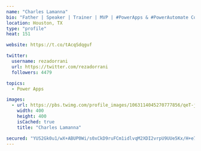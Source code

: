 ```yaml
---
name: "Charles Lamanna"
bio: "Father | Speaker | Trainer | MVP | #PowerApps & #PowerAutomate Community Super User | YouTuber Right-pointing triangle http://youtube.com/c/rezadorrani | Learn - Share - Clockwise rightwards and leftwards open circle arrows"
location: Houston, TX
type: "profile"
heat: 151

website: https://t.co/tAcqSdqguf

twitter:
  username: rezadorrani
  url: https://twitter.com/rezadorrani
  followers: 4479

topics:
  - Power Apps

images:
  - url: https://pbs.twimg.com/profile_images/1063114045270777856/qeT-jpWr_400x400.jpg
    width: 400
    height: 400
    isCached: true
    title: "Charles Lamanna"

secured: "YUS2Gk0u1/wX+ABUP0Wi/s0xCkD9ruFCm1idlvqM2XDI2vrpU9UUe5Kx/H+e7A0PRR/mw0EbsY/J/7c3zuPtkFvcC/55wQumsNDqaFD0v9V5LavkFqP+m3zRiaBY40QLjKj4nm19z+acT8i6WKh2OKzrt+oElATpebtv7F8vw8GSs2I2hSzDeZMdUsegQaJDRoHpt19xWqM5xhdcu2ZAGq0jOhr2Me18Ydks9ItGYTeAhNJO/a6nGMbCLhpQ9LlS1bOO3RgppDyTpNvHyAK2YdEbohgXqVttQ/5CPAYVXc4COkNvO1CrX80UzqhBjRUangzwKENH/qLwAo067pQ7nKsFH9F522MdZGGiNrrii288oESlx+MFG56uuaq4JZ4iMYukBupQZh7ZR4NiWKKj0b231vP2xwesVt5+6Lw6itY=;x6xyMEFVHBYqM3uIIqjcIg=="
---
```


